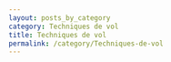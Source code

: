 ```yaml
---
layout: posts_by_category
category: Techniques de vol
title: Techniques de vol
permalink: /category/Techniques-de-vol
---
```

